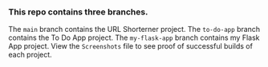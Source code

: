 ### This repo contains three branches.

The `main` branch contains the URL Shorterner project.
The `to-do-app` branch contains the To Do App project.
The `my-flask-app` branch contains my Flask App project.
View the `Screenshots` file to see proof of successful builds of each project.
